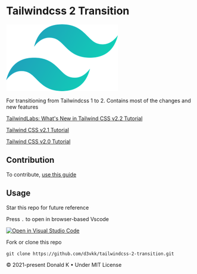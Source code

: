 # Tailwindcss 2 Transition

![Tailwindcss 2 Logo](https://github.com/d3vkk/tailwindcss-2-transition/blob/master/tailwindcss-logo.png)

For transitioning from Tailwindcss 1 to 2. Contains most of the changes and new features

[TailwindLabs: What's New in Tailwind CSS v2.2 Tutorial](https://www.youtube.com/watch?v=DxcJbrs6rKk)

[Tailwind CSS v2.1 Tutorial](https://blog.tailwindcss.com/tailwindcss-2-1)

[Tailwind CSS v2.0 Tutorial](https://blog.tailwindcss.com/tailwindcss-v2)

## Contribution

To contribute, [use this guide](https://github.com/d3vkk/open-source/blob/master/CONTRIBUTING.md)

## Usage

Star this repo for future reference

Press `.` to open in browser-based Vscode

[![Open in Visual Studio Code](https://open.vscode.dev/badges/open-in-vscode.svg)](https://open.vscode.dev/d3vkk/tailwindcss-2-transition)

Fork or clone this repo
```
git clone https://github.com/d3vkk/tailwindcss-2-transition.git
```

© 2021-present Donald K • Under MIT License
